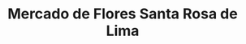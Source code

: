 ---
title: "Mercado de Flores Santa Rosa de Lima"
url: /rimac/mercado-de-flores-santa-rosa-de-lima/
shop: floristería
---